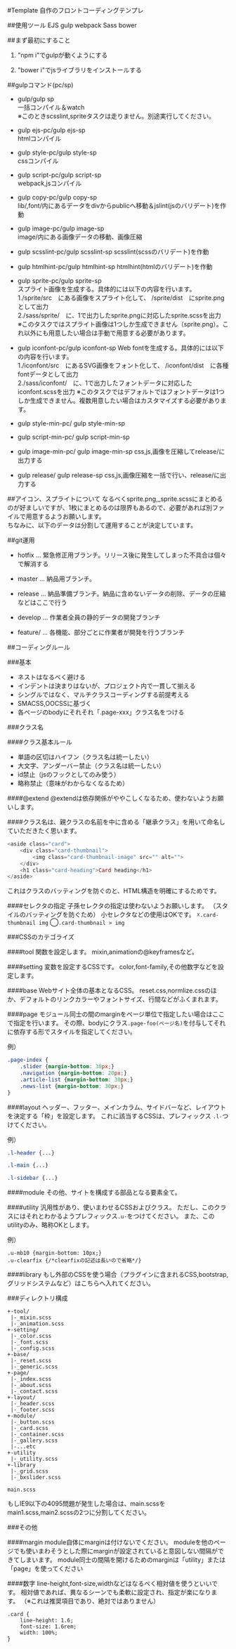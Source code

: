 #Template
自作のフロントコーディングテンプレ

##使用ツール
EJS
gulp
webpack
Sass
bower

##まず最初にすること
1. "npm i"でgulpが動くようにする

2. "bower i"でjsライブラリをインストールする

##gulpコマンド(pc/sp)

+ gulp/gulp sp  
一括コンパイル＆watch  
※このときscsslint,spriteタスクは走りません。別途実行してください。

+ gulp ejs-pc/gulp ejs-sp  
htmlコンパイル

+ gulp style-pc/gulp style-sp  
cssコンパイル

+ gulp script-pc/gulp script-sp  
webpack,jsコンパイル

+ gulp copy-pc/gulp copy-sp  
lib/,font/内にあるデータをdivからpublicへ移動＆jslint(jsのバリデート)を作動

+ gulp image-pc/gulp image-sp  
image/内にある画像データの移動、画像圧縮

+ gulp scsslint-pc/gulp scsslint-sp
scsslint(scssのバリデート)を作動

+ gulp htmlhint-pc/gulp htmlhint-sp
htmlhint(htmlのバリデート)を作動

+ gulp sprite-pc/gulp sprite-sp  
スプライト画像を生成する。具体的には以下の内容を行います。  
1./sprite/src　にある画像をスプライト化して、 /sprite/dist　にsprite.pngとして出力  
2./sass/sprite/　に、1で出力したsprite.pngに対応したsprite.scssを出力  
※このタスクではスプライト画像は1つしか生成できません（sprite.png）。これ以外にも用意したい場合は手動で用意する必要があります。

+ gulp iconfont-pc/gulp iconfont-sp
Web fontを生成する。具体的には以下の内容を行います。  
1./iconfont/src　にあるSVG画像をフォント化して、 /iconfont/dist　に各種fontデータとして出力  
2./sass/iconfont/　に、1で出力したフォントデータに対応したiconfont.scssを出力
※このタスクではデフォルトではフォントデータは1つしか生成できません。複数用意したい場合はカスタマイズする必要があります。

+ gulp style-min-pc/ gulp style-min-sp
+ gulp script-min-pc/ gulp script-min-sp
+ gulp image-min-pc/ gulp image-min-sp
css,js,画像を圧縮してrelease/に出力する

+ gulp release/ gulp release-sp
css,js,画像圧縮を一括で行い、release/に出力する

##アイコン、スプライトについて
なるべくsprite.png,_sprite.scssにまとめるのが好ましいですが、1枚にまとめるのは限界もあるので、必要があれば別ファイルで用意するようお願いします。  
ちなみに、以下のデータは分割して運用することが決定しています。  

##git運用

+ hotfix ... 緊急修正用ブランチ。リリース後に発生してしまった不具合は個々で解消する 

+ master ... 納品用ブランチ。

+ release ... 納品準備ブランチ。納品に含めないデータの削除、データの圧縮などはここで行う

+ develop ... 作業者全員の静的データの開発ブランチ

+ feature/ ... 各機能、部分ごとに作業者が開発を行うブランチ

##コーディングルール

###基本
+ ネストはなるべく避ける
+ インデントは決まりはないが、プロジェクト内で一貫して揃える
+ シングルではなく、マルチクラスコーディングする前提考える
+ SMACSS,OOCSSに基づく
+ 各ページのbodyにそれそれ「.page-xxx」クラス名をつける

###クラス名

####クラス基本ルール
+ 単語の区切はハイフン（クラス名は統一したい）
+ 大文字、アンダーバー禁止（クラス名は統一したい）
+ id禁止（jsのフックとしてのみ使う）
+ 略称禁止（意味がわからなくなるため）

####@extend
@extendは依存関係がややこしくなるため、使わないようお願いします。

####クラス名は、親クラスの名前を中に含める「継承クラス」を用いて命名していただきたく思います。
```ex
<aside class="card">
	<div class="card-thumbnail">
		<img class="card-thumbnail-image" src="" alt="">
	</div>
	<h1 class="card-heading">Card heading</h1>
</aside>
```
これはクラスのバッティングを防ぐのと、HTML構造を明確にするためです。

####セレクタの指定
子孫セレクタの指定は使わないようお願いします。
（スタイルのバッティングを防ぐため）
小セレクタなどの使用はOKです。
☓`.card-thumbnail img`
◯`.card-thumbnail > img`


###CSSのカテゴライズ

####tool
関数を設定します。
mixin,animationの@keyframesなど。

####setting
変数を設定するCSSです。
color,font-family,その他数字などを設定します。

####base
Webサイト全体の基本となるCSS。
reset.css,normlize.cssのほか、デフォルトのリンクカラーやフォントサイズ、行間などがふくまれます。

####page
モジュール同士の間のmarginをページ単位で指定したい場合はここで指定を行います。
その際、bodyにクラス`.page-foo(ページ名)`を付与してそれに依存する形でスタイルを指定してください。

例）
```_index.scss
.page-index {
	.slider {margin-bottom: 30px;}
	.navigation {margin-bottom: 20px;}
	.article-list {margin-bottom: 30px;}
	.news-list {margin-bottom: 30px;}
}
```

####layout
ヘッダー、フッター、メインカラム、サイドバーなど、レイアウトを決定する「枠」を設定します。
これに該当するCSSは、プレフィックス `.l-`つけてください。

例）
```layout/_header.scss
.l-header {...}
```
```layout/_main.scss
.l-main {...}
```
```layout/_sidebar.scss
.l-sidebar {...}
```

####module
その他、サイトを構成する部品となる要素全て。

####utility
汎用性があり、使いまわせるCSSおよびクラス。
ただし、このクラスにはそれとわかるようプレフィックス`.u-`をつけてください。
また、このutilityのみ、略称OKとします。

例）
```
.u-mb10 {margin-bottom: 10px;}
.u-clearfix {/*clearfixの記述は長いので省略*/}
```

####library
もし外部のCSSを使う場合（プラグインに含まれるCSS,bootstrap,グリッドシステムなど）はこちらへ入れてください。

###ディレクトリ構成

```
+-tool/
 |-_mixin.scss
 |-_animation.scss
+-setting/
 |-_color.scss
 |-_font.scss
 |-_config.scss
+-base/
 |-_reset.scss
 |-_generic.scss
+-page/
 |-_index.scss
 |-_about.scss
 |-_contact.scss
+-layout/
 |-_header.scss
 |-_footer.scss
+-module/
 |-_button.scss
 |-_card.scss
 |-_container.scss
 |-_gallery.scss
 |-...etc
+-utility
 |-_utility.scss
+-library
 |-_grid.scss
 |-_bxslider.scss

main.scss
```

もしIE9以下の4095問題が発生した場合は、main.scssをmain1.scss,main2.scssの2つに分割してください。

###その他

####margin
module自体にmarginは付けないでください。
moduleを他のページでも使いまわそうとした際にmarginが設定されていると意図しない間隔ができてしまいます。
module同士の間隔を開けるためのmarginは「utility」または「page」を使ってください

####数字
line-height,font-size,widthなどはなるべく相対値を使うといいです。
相対値であれば、異なるシーンでも柔軟に設定され、指定が楽になります。
（※これは推奨項目であり、絶対ではありません）

```
.card {
	line-height: 1.6;
	font-size: 1.6rem;
	width: 100%;
}
```






